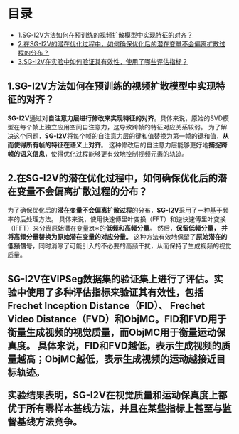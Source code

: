 # 目录

- [1.SG-I2V方法如何在预训练的视频扩散模型中实现特征的对齐？](#1.SG-I2V方法如何在预训练的视频扩散模型中实现特征的对齐？)
- [2.在SG-I2V的潜在优化过程中，如何确保优化后的潜在变量不会偏离扩散过程的分布？](#2.在SG-I2V的潜在优化过程中，如何确保优化后的潜在变量不会偏离扩散过程的分布？)
- [3.SG-I2V在实验中如何验证其有效性，使用了哪些评估指标？](#3.SG-I2V在实验中如何验证其有效性，使用了哪些评估指标？)


<h2 id="1.SG-I2V方法如何在预训练的视频扩散模型中实现特征的对齐？">1.SG-I2V方法如何在预训练的视频扩散模型中实现特征的对齐？</h2>

**SG-I2V**通过对**自注意力层进行修改来实现特征的对齐**。具体来说，原始的SVD模型在每个帧上独立应用空间自注意力，这导致跨帧的特征对应关系较弱。
为了解决这个问题，**SG-I2V**将每个帧的自注意力层的键和值替换为第一帧的键和值，**从而使得所有帧的特征在语义上对齐**。
这种修改后的自注意力层能够更好地**捕捉跨帧的语义信息**，使得优化过程能够更有效地控制视频元素的轨迹。


<h2 id="2.在SG-I2V的潜在优化过程中，如何确保优化后的潜在变量不会偏离扩散过程的分布？">2.在SG-I2V的潜在优化过程中，如何确保优化后的潜在变量不会偏离扩散过程的分布？</h2>

为了确保优化后的**潜在变量不会偏离扩散过程**的分布，**SG-I2V**采用了一种基于频率的后处理方法。
具体来说，使用快速傅里叶变换（FFT）和逆快速傅里叶变换（IFFT）来分离原始潜在变量zt∗的**低频和高频分量**。 然后，**保留低频分量，
并将高频分量替换为原始潜在变量的对应分量。**
这种方法有效地保留了**原始潜在的低频信号**，同时消除了可能引入的不必要的高频干扰，从而保持了生成视频的视觉质量。


<h2 id="3.SG-I2V在实验中如何验证其有效性，使用了哪些评估指标？"3.SG-I2V在实验中如何验证其有效性，使用了哪些评估指标？</h2>

**SG-I2V**在**VIPSeg数据集**的验证集上进行了评估。实验中使用了多种评估指标来验证其有效性，包括**Frechet Inception Distance（FID）、
Frechet Video Distance（FVD）和ObjMC**。**FID和FVD**用于衡量生成视频的视觉质量，而**ObjMC用于衡量运动保真度**。
具体来说，**FID和FVD越低，表示生成视频的质量越高**；**ObjMC越低，表示生成视频的运动越接近目标轨迹**。

实验结果表明，**SG-I2V**在视觉质量和运动保真度上都优于所有零样本基线方法，并且在某些指标上甚至与监督基线方法竞争。
